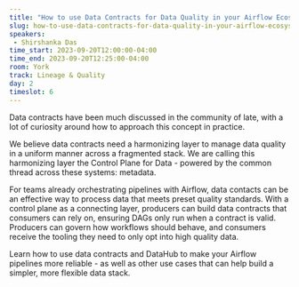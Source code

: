 ```yaml
---
title: "How to use Data Contracts for Data Quality in your Airflow Ecosystem"
slug: how-to-use-data-contracts-for-data-quality-in-your-airflow-ecosystem
speakers:
 - Shirshanka Das
time_start: 2023-09-20T12:00:00-04:00
time_end: 2023-09-20T12:25:00-04:00
room: York
track: Lineage & Quality
day: 2
timeslot: 6
---
```


Data contracts have been much discussed in the community of late, with a lot of curiosity around how to approach this concept in practice. 
 
 
 
 We believe data contracts need a harmonizing layer to manage data quality in a uniform manner across a fragmented stack. We are calling this harmonizing layer the Control Plane for Data - powered by the common thread across these systems: metadata.
 
 
 
 For teams already orchestrating pipelines with Airflow, data contacts can be an effective way to process data that meets preset quality standards. With a control plane as a connecting layer, producers can build data contracts that consumers can rely on, ensuring DAGs only run when a contract is valid. Producers can govern how workflows should behave, and consumers receive the tooling they need to only opt into high quality data. 
 
 
 
 Learn how to use data contracts and DataHub to make your Airflow pipelines more reliable - as well as other use cases that can help build a simpler, more flexible data stack.